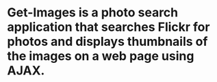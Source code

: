 # Get-Images is a photo search application that searches Flickr for photos and displays thumbnails of the images on a web page using AJAX.
 
